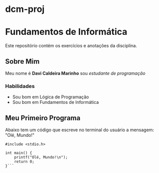 # dcm-proj
# Fundamentos de Informática 
Este repositório contém os exercícios e anotações da disciplina.

## Sobre Mim
Meu nome é **Davi Caldeira Marinho** sou *estudante de programação* 

### Habilidades
- Sou bom em Lógica de Programação
- Sou bom em Fundamentos de Informática

## Meu Primeiro Programa
Abaixo tem um código que escreve no terminal do usuário a mensagem: "Olé, Mundo!"
```
#include <stdio.h>

int main() {
    printf("Olé, Mundo!\n");
    return 0;
}```
